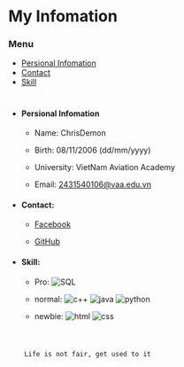 
# My Infomation

### Menu
  - [Persional Infomation](#Persional-Infomation)
  - [Contact](#Contact)
  - [Skill](#Skill)

#

- #### Persional Infomation

  - Name: ChrisDemon    

  - Birth: 08/11/2006 (dd/mm/yyyy)  

  - University: VietNam Aviation Academy    

  - Email: 2431540106@vaa.edu.vn

- #### Contact:

  - [Facebook](https://www.facebook.com/Longpogba06)    

  - [GitHub](https://github.com/ChrisDemon0811)

- #### Skill:
  - Pro:
    ![SQL](https://skillicons.dev/icons?i=mysql)  

  - normal:
    ![c++](https://skillicons.dev/icons?i=cpp)
    ![java](https://skillicons.dev/icons?i=java)
    ![python](https://skillicons.dev/icons?i=py)    

  - newbie:
    ![html](https://skillicons.dev/icons?i=html)
    ![css](https://skillicons.dev/icons?i=css)
 #

```sh

    Life is not fair, get used to it

```




